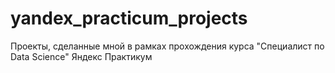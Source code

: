 # yandex_practicum_projects
Проекты, сделанные мной в рамках прохождения курса  "Специалист по Data Science" Яндекс Практикум
